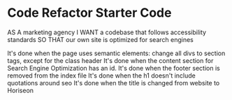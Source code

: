 # Code Refactor Starter Code
<!-- User Story -->
AS A marketing agency
I WANT a codebase that follows accessibility standards
SO THAT our own site is optimized for search engines

<!-- Acceptance Criteria -->
It's done when the page uses semantic elements: change all divs to section tags, except for the class header
It's done when the content section for Search Engine Optimization has an id.
It's done when the footer section is removed from the index file
It's done when the h1 doesn't include quotations around seo
It's done when the title is changed from website to Horiseon